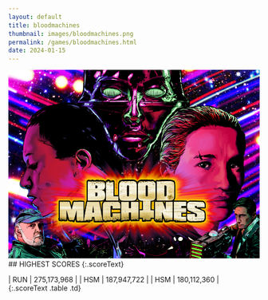 ```yaml
---
layout: default
title: bloodmachines
thumbnail: images/bloodmachines.png
permalink: /games/bloodmachines.html
date: 2024-01-15
---
```


<img src="../images/bloodmachines.png" class="gameThumbnail img-fluid mx-auto align-middle">
## HIGHEST SCORES
{:.scoreText}

| RUN | 275,173,968 | 
| HSM | 187,947,722 | 
| HSM | 180,112,360 | 
{:.scoreText .table .td}
